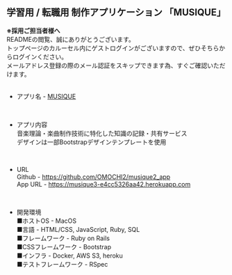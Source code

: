 ## 学習用 / 転職用 制作アプリケーション 「MUSIQUE」

 __※採用ご担当者様へ__<br>
 READMEの閲覧、誠にありがとうございます。<br>
トップページのカルーセル内にゲストログインがございますので、ぜひそちらからログインください。<br>
メールアドレス登録の際のメール認証をスキップできます為、すぐご確認いただけます。<br>
<br>

* アプリ名 - [MUSIQUE](https://musique3-e4cc5326aa42.herokuapp.com)
<br>

* アプリ内容<br>
音楽理論・楽曲制作技術に特化した知識の記録・共有サービス<br>
デザインは一部Bootstrapデザインテンプレートを使用<br>
<br>

* URL<br>
Github  - https://github.com/OMOCHI2/musique2_app <br>
App URL - https://musique3-e4cc5326aa42.herokuapp.com <br>
<br>

* 開発環境<br>
■ホストOS - MacOS<br>
■言語 - HTML/CSS, JavaScript, Ruby, SQL<br>
■フレームワーク - Ruby on Rails<br>
■CSSフレームワーク - Bootstrap<br>
■インフラ - Docker, AWS S3, heroku<br>
■テストフレームワーク - RSpec<br>
